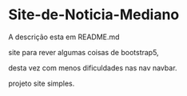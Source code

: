 # Site-de-Noticia-Mediano
A descrição esta em README.md

site para rever algumas coisas de bootstrap5,

desta vez com menos dificuldades nas nav navbar.

projeto site simples.
